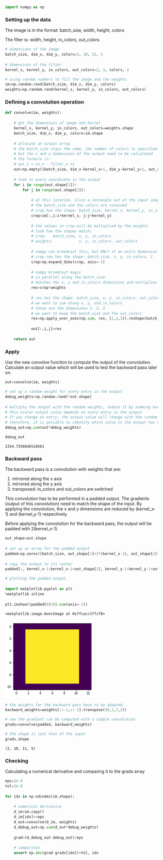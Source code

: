 

```python
import numpy as np
```

### Setting up the data

The image is in the format: batch_size, width, height, colors

The filter is: width, height, in_colors, out_colors


```python
# dimensions of the image
batch_size, dim_x, dim_y, colors=2, 10, 11, 5

# dimensions of the filter
kernel_x, kernel_y, in_colors, out_colors=2, 3, colors, 4
```


```python
# using random numbers to fill the image and the weights
im=np.random.rand(batch_size, dim_x, dim_y, colors)
weights=np.random.rand(kernel_x, kernel_y, in_colors, out_colors)
```

### Defining a convolution operation


```python
def convolve(im, weights):
    
    # get the dimensions of image and kernel
    kernel_x, kernel_y, in_colors, out_colors=weights.shape
    batch_size, dim_x, dim_y, colors=im.shape
    
    # allocate an output array
    # the batch_size stays the same, the number of colors is specified in the shape of the filter
    # but the x and y dimensions of the output need to be calculated
    # the formula is:
    # out_x = in_x - filter_x +1
    out=np.empty((batch_size, dim_x-kernel_x+1, dim_y-kernel_y+1, out_colors))
    
    # look at every coordinate in the output
    for i in range(out.shape[1]):
        for j in range(out.shape[2]):
            
            # at this location, slice a rectangle out of the input image
            # the batch_size and the colors are retained
            # crop has the shape: batch_size, kernel_x, kernel_y, in_colors
            crop=im[:,i:i+kernel_x, j:j+kernel_y]
            
            # the values in crop will be multiplied by the weights
            # look how the shapes match:
            # crop:   batch_size, x, y, in_colors
            # weights:            x, y, in_colors, out_colors
            
            # numpy can broadcast this, but ONLY if an extra dimension is added to crop
            # crop now has the shape: batch_size, x, y, in_colors, 1
            crop=np.expand_dims(crop, axis=-1)
            
            # numpy broadcast magic
            # in parallel along the batch_size
            # matches the x, y and in_colors dimensions and multiplies them pairwise
            res=crop*weights
            
            # res has the shape: batch_size, x, y, in_colors, out_colors
            # we want to sum along x, y, and in_colors
            # those are the dimensions 1, 2, 3
            # we want to keep the batch_size and the out_colors
            res=np.apply_over_axes(np.sum, res, [1,2,3]).reshape(batch_size,-1)
            
            out[:,i,j]=res
            
    return out
```

### Apply

Use the new convolve function to compute the output of the convolution.
Calculate an output value which will be used to test the backward pass later on.


```python
out=convolve(im, weights)
```


```python
# set up a random weight for every entry in the output
debug_weights=np.random.rand(*out.shape)

# multiply the output with the random weights, reduce it by summing everything
# This scalar output value depends on every entry in the output
# If you change an entry, the output value will change with the random weight
# therefore, it is possible to identify which value in the output has changed
debug_out=np.sum(out*debug_weights)
```


```python
debug_out
```




    2354.7558646510561



### Backward pass

The backward pass is a convolution with weights that are:
1. mirrored along the x axis
2. mirrored along the y axis
3. transposed: in_colors and out_colors are switched

This convolution has to be performed in a padded output.
The gradients (output of this convolution) need to match the shape of the input.
By applying the convolution, the x and y dimensions are reduced by (kernel_x-1) and (kernel_y-1) respectively.

Before applying the convolution for the backward pass, the output will be padded with 2(kernel_x-1).


```python
out_shape=out.shape

# set up an array for the padded output
padded=np.zeros((batch_size, out_shape[1]+2*(kernel_x-1), out_shape[2]+2*(kernel_y-1), out_colors))

# copy the output to its center
padded[:, kernel_x-1:kernel_x-1+out_shape[1], kernel_y-1:kernel_y-1+out_shape[2]]=debug_weights
```


```python
# plotting the padded output.

import matplotlib.pyplot as plt
%matplotlib inline

plt.imshow((padded[0]>0).sum(axis=-1))
```




    <matplotlib.image.AxesImage at 0x7fcacc1ffcf8>




![png](output_12_1.png)



```python
# the weights for the backward pass have to be adapted.
backward_weights=weights[::-1,::-1].transpose((0,1,3,2))
```


```python
# now the gradient can be computed with a simple convolution
grads=convolve(padded, backward_weights)
```


```python
# the shape is just that of the input
grads.shape
```




    (2, 10, 11, 5)



### Checking

Calculating a numerical derivative and comparing it to the grads array


```python
eps=1e-4
tol=1e-8

for idx in np.ndindex(im.shape):
    
    # numerical derivative
    d_im=im.copy()
    d_im[idx]+=eps
    d_out=convolve(d_im, weights)
    d_debug_out=np.sum(d_out*debug_weights)

    grad=(d_debug_out-debug_out)/eps
    
    # comparison
    assert np.abs(grad-grads[idx])<tol, idx
```


```python

```
